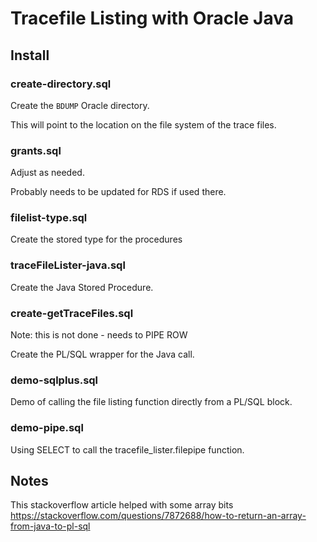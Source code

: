 
Tracefile Listing with Oracle Java
==================================


## Install

### create-directory.sql 

Create the `BDUMP` Oracle directory.

This will point to the location on the file system of the trace files.

### grants.sql

Adjust as needed.

Probably needs to be updated for RDS if used there.


### filelist-type.sql

Create the stored type for the procedures

### traceFileLister-java.sql

Create the Java Stored Procedure.

### create-getTraceFiles.sql

Note: this is not done - needs to PIPE ROW

Create the PL/SQL wrapper for the Java call.

### demo-sqlplus.sql

Demo of calling the file listing function directly from a PL/SQL block.

### demo-pipe.sql

Using SELECT to call the tracefile_lister.filepipe function.


## Notes

This stackoverflow article helped with some array bits
https://stackoverflow.com/questions/7872688/how-to-return-an-array-from-java-to-pl-sql



